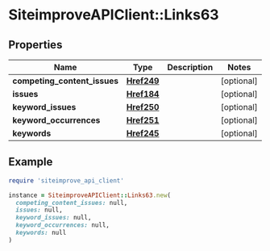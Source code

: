 # SiteimproveAPIClient::Links63

## Properties

| Name | Type | Description | Notes |
| ---- | ---- | ----------- | ----- |
| **competing_content_issues** | [**Href249**](Href249.md) |  | [optional] |
| **issues** | [**Href184**](Href184.md) |  | [optional] |
| **keyword_issues** | [**Href250**](Href250.md) |  | [optional] |
| **keyword_occurrences** | [**Href251**](Href251.md) |  | [optional] |
| **keywords** | [**Href245**](Href245.md) |  | [optional] |

## Example

```ruby
require 'siteimprove_api_client'

instance = SiteimproveAPIClient::Links63.new(
  competing_content_issues: null,
  issues: null,
  keyword_issues: null,
  keyword_occurrences: null,
  keywords: null
)
```

